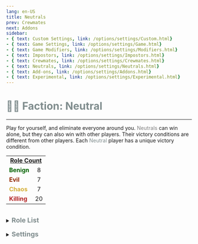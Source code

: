 ```yaml
---
lang: en-US
title: Neutrals
prev: Crewmates
next: Addons
sidebar: 
- { text: Custom Settings, link: /options/settings/Custom.html}
- { text: Game Settings, link: /options/settings/Game.html}
- { text: Game Modifiers, link: /options/settings/Modifiers.html}
- { text: Impostors, link: /options/settings/Impostors.html}
- { text: Crewmates, link: /options/settings/Crewmates.html} 
- { text: Neutrals, link: /options/settings/Neutrals.html}
- { text: Add-ons, link: /options/settings/Addons.html}
- { text: Experimental, link: /options/settings/Experimental.html}
---
```


# <font color="#7f8c8d">👨‍🚀 <b>Faction: Neutral</b></font> <Badge text="Total: 42" type="tip" vertical="middle"/>
---

Play for yourself, and eliminate everyone around you. <font color=gray>Neutrals</font> can win alone, but they can also win with other players. Their victory conditions are different from other players. Each <font color=#7f8c8d>Neutral</font> player has a unique victory condition.

<table>
<tr>
<td colspan="2" align="center"><b><u>Role Count</u></b></td>
</tr>
<tr>
<td><font color=#046300><b>Benign</b></font></td>
<td align="center">8</td>
</tr>
<tr>
<td><font color=#912900><b>Evil</b></font></td>
<td align="center">7</td>
</tr>
<tr>
<td><font color=#d4af37><b>Chaos</b></font></td>
<td align="center">7</td>
</tr>
<tr>
<td><font color=#b22222><b>Killing</b></font></td>
<td align="center">20</td>
</tr>
</table>
<br>

<details>
<summary><font color=#7f8c8d size='4em'><b>Role List</b><br></font></summary> 
<br>

<details>
<summary><font color=#7f8c8d>A</font></summary>
<br>

<font color=#046300><b>Benign</b></font>: [Amnesiac](/options/neutrals/benign/Amnesiac) <br>
<font color=red><b>Killing</b></font>: [Arsonist](/options/neutrals/killing/Arsonist)
</details>
<br>
<details>
<summary><font color=#7f8c8d>B</font></summary>
<br>

<font color=red><b>Killing</b></font>: [Blood Knight](/options/neutrals/killing/BloodKnight)
</details>
<br>
<details>
<summary><font color=#7f8c8d>C</font></summary>
<br>

<font color=#912900><b>Evil</b></font>: [Cursed Soul](/options/neutrals/evil/CursedSoul) <br>
<font color=#d4af37><b>Chaos</b></font>: [Collector](/options/neutrals/chaos/Collector) | [Cultist](/options/neutrals/chaos/Cultist)
</details>
<br>
<details>
<summary><font color=#7f8c8d>D</font></summary>
<br>

<font color=#912900><b>Evil</b></font>: [Demon](/options/neutrals/evil/Demon) | [Doomsayer](/options/neutrals/evil/Doomsayer)
</details>
<br>
<details>
<summary><font color=#7f8c8d>E</font></summary>

<font color=#912900><b>Evil</b></font>: [Executioner](/options/neutrals/evil/Executioner)
</details>
<br>
<details>
<summary><font color=#7f8c8d>F</font></summary>

<font color=#046300><b>Benign</b></font>: [Follower](/options/neutrals/benign/Follower)
</details>
<br>
<details>
<summary><font color=#7f8c8d>G</font></summary>
<br>

<font color=red><b>Killing</b></font>: [Glitch](/options/neutrals/killing/Glitch)
</details>
<br>
<details>
<summary><font color=#7f8c8d>H</font></summary>
<br>

<font color=#046300><b>Benign</b></font>: [Hater](/options/neutrals/benign/Hater) <br>
<font color=red><b>Killing</b></font>: [Hex Master](/options/neutrals/killing/HexMaster)
</details>
<br>
<details>
<summary><font color=#7f8c8d>I</font></summary>
<br>

<font color=#912900><b>Evil</b></font>: [Innocent](/options/neutrals/evil/Innocent) <br>
<font color=red><b>Killing</b></font>: [Infectious](/options/neutrals/killing/Infectious)
</details>
<br>
<details>
<summary><font color=#7f8c8d>J</font></summary>

<font color=#912900><b>Evil</b></font>: [Jester](/options/neutrals/evil/Jester) <br>
<font color=red><b>Killing</b></font>: [Jackal](/options/neutrals/killing/Jackal) | [Jinx](/options/neutrals/killing/Jinx) | [Juggernaut](/options/neutrals/killing/Juggernaut)
</details>
<br>
<details>
<summary><font color=#7f8c8d>K</font></summary>

N/A
</details>
<br>
<details>
<summary><font color=#7f8c8d>L</font></summary>
<br>

<font color=#046300><b>Benign</b></font>: [Lawyer](/options/neutrals/benign/Lawyer)
</details>
<br>
<details>
<summary><font color=#7f8c8d>M</font></summary>
<br>

<font color=#046300><b>Benign</b></font>: [Maverick](/options/neutrals/benign/Maverick) <br>
<font color=#912900><b>Evil</b></font>: [Masochist](/options/neutrals/evil/Masochist) <br>
<font color=red><b>Killing</b></font>: [Medusa](/options/neutrals/killing/Medusa)
</details>
<br>
<details>
<summary><font color=#7f8c8d>N</font></summary>
<br>

N/A
</details>
<br>
<details>
<summary><font color=#7f8c8d>O</font></summary>

<font color=#046300><b>Benign</b></font>: [Opportunist](/options/neutrals/benign/Opportunist)
</details>
<br>
<details>
<summary><font color=#7f8c8d>P</font></summary>

<font color=#046300><b>Benign</b></font>: [Pursuer](/options/neutrals/benign/Pursuer) <br>
<font color=#d4af37><b>Chaos</b></font>: [Phantom](/options/neutrals/chaos/Phantom) | [Pirate](/options/neutrals/chaos/Pirate) <br>
<font color=red><b>Killing</b></font>: [Pelican](/options/neutrals/killing/Pelican) | [Pickpocket](/options/neutrals/killing/Pickpocket) | [Plaguebearer](/options/neutrals/killing/Plaguebearer) | [Poisoner](/options/neutrals/killing/Poisoner)
</details>
<br>
<details>
<summary><font color=#7f8c8d>Q</font></summary>
<br>

N/A
</details>
<br>
<details>
<summary><font color=#7f8c8d>R</font></summary>
<br>

<font color=red><b>Killing</b></font>: [Ritualist](/options/neutrals/killing/Ritualist)
</details>
<br>
<details>
<summary><font color=#7f8c8d>S</font></summary>
<br>

<font color=red><b>Killing</b></font>: [Serial Killer](/options/neutrals/killing/SerialKiller) | [Shroud](/options/neutrals/killing/Shroud) | [Stalker](/options/neutrals/killing/Stalker)
</details>
<br>
<details>
<summary><font color=#7f8c8d>T</font></summary>

<font color=#d4af37><b>Chaos</b></font>: [Terrorist](/options/neutrals/chaos/Terrorist) <br>
<font color=red><b>Killing</b></font>: [Traitor](/options/neutrals/killing/Traitor)
</details>
<br>
<details>
<summary><font color=#7f8c8d>U</font></summary>
<br>

N/A
</details>
<br>
<details>
<summary><font color=#7f8c8d>V</font></summary>

<font color=#d4af37><b>Chaos</b></font>: [Vulture](/options/neutrals/chaos/Vulture) <br>
<font color=red><b>Killing</b></font>: [Virus](/options/neutrals/killing/Virus)
</details>
<br>
<details>
<summary><font color=#7f8c8d>W</font></summary>

<font color=#046300><b>Benign</b></font>: [Witch](/options/neutrals/benign/Witch) <br>
<font color=#d4af37><b>Chaos</b></font>: [Workaholic](/options/neutrals/chaos/Workaholic) <br>
<font color=red><b>Killing</b></font>: [Wraith](/options/neutrals/killing/Wraith)
</details>
<br>
<details>
<summary><font color=#7f8c8d>X</font></summary>
N/A
</details>
<br>
<details>
<summary><font color=#7f8c8d>Y</font></summary>
N/A
</details>
<br>
<details>
<summary><font color=#7f8c8d>Z</font></summary>
N/A
</details>
<br>
</details>
<br>

<details>
<summary><font color=#7f8c8d size='4em'><b>Settings</b></font></summary>
<br>
Below are settings to make the game more balanced based on your lobby's style of gameplay:

* Minimum Amount of Non-<font color=#7f8c8d>Neutral</font> Killing roles
  * Set the minimal amount of Non-<font color=#7f8c8d>Neutral</font> Killing roles allowed in the round
* Maximum Amount of Non-<font color=#7f8c8d>Neutral</font> Killing roles
  * Set the max amount of Non-<font color=#7f8c8d>Neutral</font> Killing roles allowed in the round
* Minimum Amount of <font color=#7f8c8d>Neutral</font> Killing roles
  * Set the minimal amount of <font color=#7f8c8d>Neutral</font> Killing roles allowed in the round
* Maximum Amount of <font color=#7f8c8d>Neutral</font> Killing roles
  * Set the max amount of Non-<font color=#7f8c8d>Neutral</font> Killing roles allowed in the round
* <font color=#7f8c8d>Neutrals</font> win together
  * <font color=green>ON</font>: Certain <font color=#7f8c8d>Neutral</font> Types will win together
    * If a Killing-<font color=#7f8c8d>Neutral</font> wins, all Killing-<font color=#7f8c8d>Neutrals</font> win. If an Evil-<font color=#7f8c8d>Neutral</font> wins, all Evil-<font color=#7f8c8d>Neutrals</font> win
  * <font color=red>OFF</font>: <font color=#7f8c8d>Neutrals</font> will win on their own team (Ex: Arsonist wins alone)
    * All <font color=#7f8c8d>Neutrals</font> win together
      * <font color=green>ON</font>: ALL <font color=#7f8c8d>Neutrals</font> win together, even if they are Evil, Killing, or Chaos Neutrals
      * <font color=red>OFF</font>: Only each <font color=#7f8c8d>Neutral</font> Type will win together
</details>
